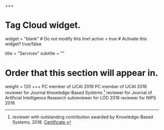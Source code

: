 +++

# Tag Cloud widget.
widget = "blank"  # Do not modify this line!
active = true  # Activate this widget? true/false

title = "Services"
subtitle = ""

# Order that this section will appear in.
weight = 120
+++
PC member of IJCAI 2019
PC member of IJCAI 2018
reviewer for Journal Knowledge-Based Systems [^1]
reviewer for Journal of Artificial Intelligence Research
subreviewer for LOD 2018 
reviewer for NIPS 2016

[^1]: reviewer with outstanding contribution awarded by Knowledge-Based Systems, 2018. <a href="https://github.com/syang16/academic-kickstart/blob/master/static/img/certificate.jpg"> Certificate </a> 
